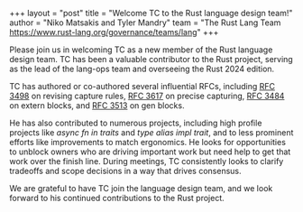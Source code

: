 +++
layout = "post"
title = "Welcome TC to the Rust language design team!"
author = "Niko Matsakis and Tyler Mandry"
team = "The Rust Lang Team <https://www.rust-lang.org/governance/teams/lang>"
+++

Please join us in welcoming TC as a new member of the Rust language design team. TC has been a valuable contributor to the Rust project, serving as the lead of the lang-ops team and overseeing the Rust 2024 edition.

TC has authored or co-authored several influential RFCs, including [RFC 3498] on revising capture rules, [RFC 3617] on precise capturing, [RFC 3484] on extern blocks, and [RFC 3513] on gen blocks.

He has also contributed to numerous projects, including high profile projects like *async fn in traits* and *type alias impl trait*, and to less prominent efforts like improvements to match ergonomics. He looks for opportunities to unblock owners who are driving important work but need help to get that work over the finish line. During meetings, TC consistently looks to clarify tradeoffs and scope decisions in a way that drives consensus.

We are grateful to have TC join the language design team, and we look forward to his continued contributions to the Rust project.

[RFC 3498]: https://rust-lang.github.io/rfcs/3498-lifetime-capture-rules-2024.html
[RFC 3617]: https://rust-lang.github.io/rfcs/3617-precise-capturing.html
[RFC 3484]: https://rust-lang.github.io/rfcs/3484-unsafe-extern-blocks.html
[RFC 3513]: https://rust-lang.github.io/rfcs/3513-gen-blocks.html
